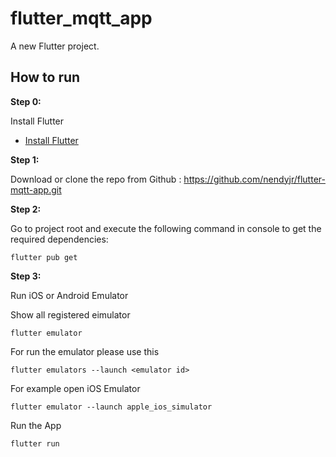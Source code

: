 # flutter_mqtt_app

A new Flutter project.

## How to run

**Step 0:**

Install Flutter
* [Install Flutter](https://flutter.dev/get-started/)

**Step 1:**

Download or clone the repo from Github : https://github.com/nendyjr/flutter-mqtt-app.git

**Step 2:**

Go to project root and execute the following command in console to get the required dependencies: 

```
flutter pub get 
```

**Step 3:**

Run iOS or Android Emulator

Show all registered eimulator
```
flutter emulator
```

For run the emulator please use this 
```
flutter emulators --launch <emulator id>
```

For example open iOS Emulator
```
flutter emulator --launch apple_ios_simulator
```

Run the App 
```
flutter run
```
